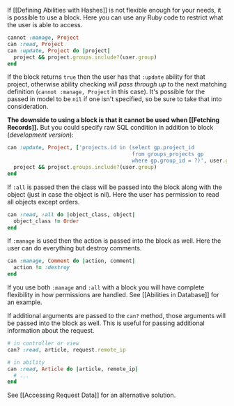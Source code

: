 If [[Defining Abilities with Hashes]] is not flexible enough for your needs, it is possible to use a block. Here you can use any Ruby code to restrict what the user is able to access.

```ruby
cannot :manage, Project
can :read, Project
can :update, Project do |project|
  project && project.groups.include?(user.group)
end
```

If the block returns `true` then the user has that `:update` ability for that project, otherwise ability checking *will pass through up* to the next matching definition (`cannot :manage, Project` in this case). It's possible for the passed in model to be `nil` if one isn't specified, so be sure to take that into consideration.

**The downside to using a block is that it cannot be used when [[Fetching Records]].**
But you could specify raw SQL condition in addition to block (*development version*):

```ruby
can :update, Project, ['projects.id in (select gp.project_id 
                                        from groups_projects gp
                                        where gp.group_id = ?)', user.group_id] do |project|
  project && project.groups.include?(user.group)
end
```

If `:all` is passed then the class will be passed into the block along with the object (just in case the object is nil). Here the user has permission to read all objects except orders.

```ruby
can :read, :all do |object_class, object|
  object_class != Order
end
```

If `:manage` is used then the action is passed into the block as well. Here the user can do everything but destroy comments.

```ruby
can :manage, Comment do |action, comment|
  action != :destroy
end
```

If you use both `:manage` and `:all` with a block you will have complete flexibility in how permissions are handled. See [[Abilities in Database]] for an example.

If additional arguments are passed to the `can?` method, those arguments will be passed into the block as well. This is useful for passing additional information about the request.

```ruby
# in controller or view
can? :read, article, request.remote_ip

# in ability
can :read, Article do |article, remote_ip|
  # ...
end
```

See [[Accessing Request Data]] for an alternative solution.
